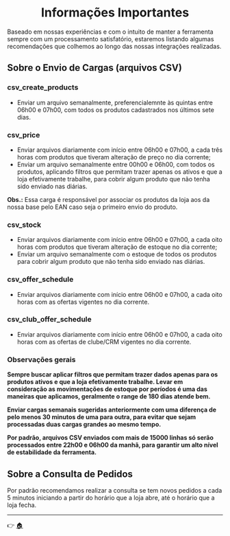 <h1 align="center">Informações Importantes</h1>

Baseado em nossas experiências e com o intuito de manter a ferramenta sempre com um processamento satisfatório, estaremos listando algumas recomendações que colhemos ao longo das nossas integrações realizadas.

## Sobre o Envio de Cargas (arquivos CSV)

### csv_create_products

- Enviar um arquivo semanalmente, preferencialemnte às quintas entre 06h00 e 07h00, com todos os produtos cadastrados nos últimos sete dias.

### csv_price

- Enviar arquivos diariamente com início entre 06h00 e 07h00, a cada três horas com produtos que tiveram alteração de preço no dia corrente;
- Enviar um arquivo semanalmente entre 00h00 e 06h00, com todos os produtos, aplicando filtros que permitam trazer apenas os ativos e que a loja efetivamente trabalhe, para cobrir algum produto que não tenha sido enviado nas diárias.

**Obs.:** Essa carga é responsável por associar os produtos da loja aos da nossa base pelo EAN caso seja o primeiro envio do produto.

### csv_stock

- Enviar arquivos diariamente com início entre 06h00 e 07h00, a cada oito horas com produtos que tiveram alteração de estoque no dia corrente;
- Enviar um arquivo semanalmente com o estoque de todos os produtos para cobrir algum produto que não tenha sido enviado nas diárias.

### csv_offer_schedule
- Enviar arquivos diariamente com início entre 06h00 e 07h00, a cada oito horas com as ofertas vigentes no dia corrente.

### csv_club_offer_schedule
- Enviar arquivos diariamente com início entre 06h00 e 07h00, a cada oito horas com as ofertas de clube/CRM vigentes no dia corrente.

### Observações gerais

**Sempre buscar aplicar filtros que permitam trazer dados apenas para os produtos ativos e que a loja efetivamente trabalhe. Levar em consideração as movimentações de estoque por períodos é uma das maneiras que aplicamos, geralmente o range de 180 dias atende bem.**

**Enviar cargas semanais sugeridas anteriormente com uma diferença de pelo menos 30 minutos de uma para outra, para evitar que sejam processadas duas cargas grandes ao mesmo tempo.**

**Por padrão, arquivos CSV enviados com mais de 15000 linhas só serão processados entre 22h00 e 06h00 da manhã, para garantir um alto nível de estabilidade da ferramenta.**

## Sobre a Consulta de Pedidos

Por padrão recomendamos realizar a consulta se tem novos pedidos a cada 5 minutos iniciando a partir do horário que a loja abre, até o horário que a loja fecha.

---

:point_right:	[:house:](https://github.com/mercadapp-integracao/MercadappAPI)
